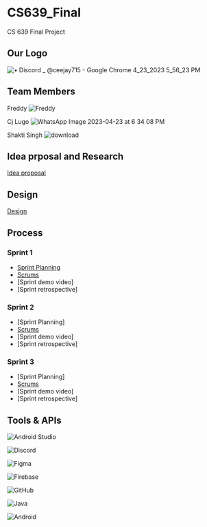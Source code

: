 # CS639_Final
CS 639 Final Project

## Our Logo 


![• Discord _ @ceejay715 - Google Chrome 4_23_2023 5_56_23 PM](https://user-images.githubusercontent.com/78415690/233869566-a6e79a09-0254-4d88-949f-ed83e252dbaf.png)

## Team Members 

Freddy ![Freddy](https://user-images.githubusercontent.com/78415690/233870133-b82a30c9-d901-4edf-9230-947ffdd22962.jpeg)

Cj Lugo ![WhatsApp Image 2023-04-23 at 6 34 08 PM](https://user-images.githubusercontent.com/78415690/233869993-7e4e7ad3-26b6-4f38-beff-bb1b6fd4609e.jpeg)

Shakti Singh ![download](https://user-images.githubusercontent.com/78415690/233870195-13f223cb-3f15-4e9b-8066-09b44948ab37.png)

## Idea prposal and Research 

[Idea proposal](https://docs.google.com/document/d/1Gbrn7ix9BgLFeoozGtV-X0wHcAa_KWbpz_kpgK3_TH4/edit)

## Design 

[Design](https://www.figma.com/file/9oYwMClhlH7S1uueCZhORC/Untitled?node-id=0-1&t=BamED1Xe1M9feRd7-0)

## Process 

### Sprint 1 

* [Sprint Planning](https://docs.google.com/document/d/1ZlfdA0GYv4EwY4Q3WgzRPedhIh2oyHHxo5CiuDEIvl8/edit)
* [Scrums](https://docs.google.com/document/d/1-Yl3fZahjLiyeS7mO8Nu5Cr3PFlCQSI72sZKxibKsFk/edit)
* [Sprint demo video]
* [Sprint retrospective]

### Sprint 2 

* [Sprint Planning]
* [Scrums](https://docs.google.com/document/d/1-Yl3fZahjLiyeS7mO8Nu5Cr3PFlCQSI72sZKxibKsFk/edit)
* [Sprint demo video]
* [Sprint retrospective]

### Sprint 3
* [Sprint Planning]
* [Scrums](https://docs.google.com/document/d/1-Yl3fZahjLiyeS7mO8Nu5Cr3PFlCQSI72sZKxibKsFk/edit)
* [Sprint demo video]
* [Sprint retrospective]

## Tools & APIs

![Android Studio](https://img.shields.io/badge/Android%20Studio-3DDC84.svg?style=for-the-badge&logo=android-studio&logoColor=white)

![Discord](https://img.shields.io/badge/Discord-%235865F2.svg?style=for-the-badge&logo=discord&logoColor=white)

![Figma](https://img.shields.io/badge/figma-%23F24E1E.svg?style=for-the-badge&logo=figma&logoColor=white)

![Firebase](https://img.shields.io/badge/Firebase-039BE5?style=for-the-badge&logo=Firebase&logoColor=white)

![GitHub](https://img.shields.io/badge/github-%23121011.svg?style=for-the-badge&logo=github&logoColor=white)

![Java](https://img.shields.io/badge/java-%23ED8B00.svg?style=for-the-badge&logo=java&logoColor=white)

![Android](https://img.shields.io/badge/Android-3DDC84?style=for-the-badge&logo=android&logoColor=white)
